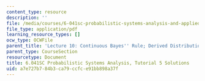 ```yaml
---
content_type: resource
description: ''
file: /media/courses/6-041sc-probabilistic-systems-analysis-and-applied-probability-fall-2013/a7e727b784b3ca79ccfce91bb898a37f_MIT6_041SCF13_tut05_sol.pdf
file_type: application/pdf
learning_resource_types: []
ocw_type: OCWFile
parent_title: 'Lecture 10: Continuous Bayes'' Rule; Derived Distributions'
parent_type: CourseSection
resourcetype: Document
title: 6.041SC Probabilistic Systems Analysis, Tutorial 5 Solutions
uid: a7e727b7-84b3-ca79-ccfc-e91bb898a37f
---
```

